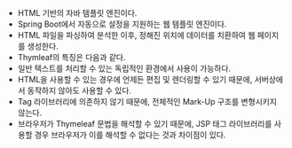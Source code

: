 - HTML 기반의 자바 템플릿 엔진이다.
- Spring Boot에서 자동으로 설정을 지원하는 웹 템플릿 엔진이다.
- HTML 파일을 파싱하여 분석한 이후, 정해진 위치에 데이터를 치환하여 웹 페이지를 생성한다.
- Thymleaf의 특징은 다음과 같다.
- 일반 텍스트를 처리할 수 있는 독립적인 환경에서 사용이 가능하다.
- HTML을 사용할 수 있는 경우에 언제든 편집 및 렌더링할 수 있기 때문에, 서버상에서 동작하지 않아도 사용할 수 있다.
- Tag 라이브러리에 의존하지 않기 때문에, 전체적인 Mark-Up 구조를 변형시키지 않는다.
- 브라우저가 Thymeleaf 문법을 해석할 수 있기 때문에, JSP 태그 라이브러리를 사용할 경우 브라우저가 이를 해석할 수 없다는 것과 차이점이 있다.
